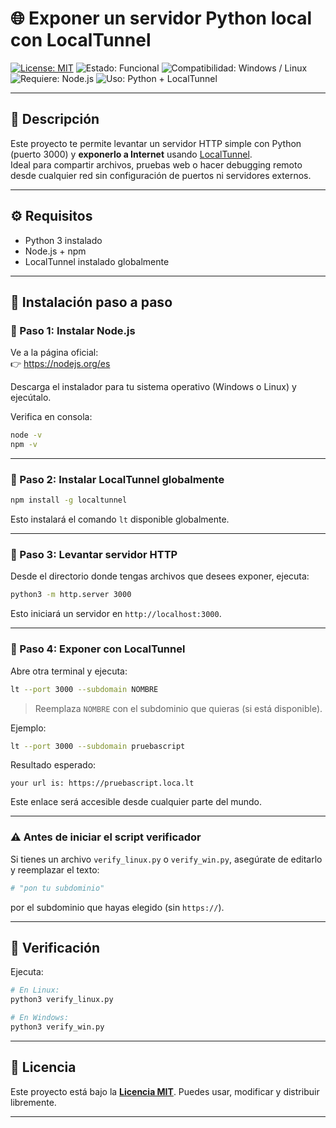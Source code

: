 # 🌐 Exponer un servidor Python local con LocalTunnel

[![License: MIT](https://img.shields.io/badge/Licencia-MIT-blue.svg)](LICENSE)
![Estado: Funcional](https://img.shields.io/badge/estado-funcional-brightgreen)
![Compatibilidad: Windows / Linux](https://img.shields.io/badge/compatibilidad-Windows%20%2F%20Linux-orange)
![Requiere: Node.js](https://img.shields.io/badge/requiere-Node.js-yellow)
![Uso: Python + LocalTunnel](https://img.shields.io/badge/uso-Python%20%2B%20LocalTunnel-informational)

---

## 📝 Descripción

Este proyecto te permite levantar un servidor HTTP simple con Python (puerto 3000) y **exponerlo a Internet** usando [LocalTunnel](https://github.com/localtunnel/localtunnel).  
Ideal para compartir archivos, pruebas web o hacer debugging remoto desde cualquier red sin configuración de puertos ni servidores externos.

---

## ⚙️ Requisitos

- Python 3 instalado
- Node.js + npm
- LocalTunnel instalado globalmente

---

## 🚀 Instalación paso a paso

### 🔹 Paso 1: Instalar Node.js

Ve a la página oficial:  
👉 https://nodejs.org/es

Descarga el instalador para tu sistema operativo (Windows o Linux) y ejecútalo.

Verifica en consola:

```bash
node -v
npm -v
````

---

### 🔹 Paso 2: Instalar LocalTunnel globalmente

```bash
npm install -g localtunnel
```

Esto instalará el comando `lt` disponible globalmente.

---

### 🔹 Paso 3: Levantar servidor HTTP

Desde el directorio donde tengas archivos que desees exponer, ejecuta:

```bash
python3 -m http.server 3000
```

Esto iniciará un servidor en `http://localhost:3000`.

---

### 🔹 Paso 4: Exponer con LocalTunnel

Abre otra terminal y ejecuta:

```bash
lt --port 3000 --subdomain NOMBRE
```

> Reemplaza `NOMBRE` con el subdominio que quieras (si está disponible).

Ejemplo:

```bash
lt --port 3000 --subdomain pruebascript
```

Resultado esperado:

```
your url is: https://pruebascript.loca.lt
```

Este enlace será accesible desde cualquier parte del mundo.

---

### ⚠️ Antes de iniciar el script verificador

Si tienes un archivo `verify_linux.py` o `verify_win.py`, asegúrate de editarlo y reemplazar el texto:

```python
# "pon tu subdominio"
```

por el subdominio que hayas elegido (sin `https://`).

---

## 🧪 Verificación

Ejecuta:

```bash
# En Linux:
python3 verify_linux.py

# En Windows:
python3 verify_win.py
```

---

## 📄 Licencia

Este proyecto está bajo la **[Licencia MIT](LICENSE)**.
Puedes usar, modificar y distribuir libremente.

---

